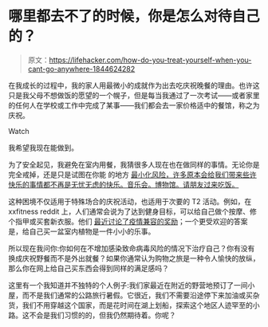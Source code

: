 # 哪里都去不了的时候，你是怎么对待自己的？

> 原文：<https://lifehacker.com/how-do-you-treat-yourself-when-you-cant-go-anywhere-1844624282>

在我成长的过程中，我的家人用最微小的成就作为出去吃庆祝晚餐的理由。也许这只是我父母不想做饭的愿望的一个幌子，但是每当我通过了一次考试——或者家里的任何人在学校或工作中完成了某事——我们都会去一家价格适中的餐馆，称之为庆祝。

Watch

我希望我现在能做到。

为了安全起见，我避免在室内用餐，我猜很多人现在也在做同样的事情。无论你是完全戒掉，还是只是试图在你能 的地方 [最小化风险，许多原本会给我们带来些许快乐的事情都不再是无忧无虑的快乐。音乐会。博物馆。请朋友过来吃饭。](https://vitals.lifehacker.com/reduce-your-risk-of-coronavirus-exposure-with-a-contact-1843703692)

这种困境不仅适用于特殊场合的庆祝活动，也适用于次要的 T2 活动。例如，在 xxfitness reddit 上，人们通常会说为了达到健身目标，可以给自己做个按摩、修个指甲或买套新衣服。他们 [最近讨论了疫情兼容的奖励](https://www.reddit.com/r/xxfitness/comments/hsl7sq/how_do_you_reward_yourself_now_that_the_world_is/)；一个更受欢迎的答案是，给自己买一盆室内植物是一件小小的乐事。

所以现在我问你:你如何在不增加感染致命病毒风险的情况下治疗自己？你有没有换成庆祝野餐而不是外出就餐？如果你通常认为购物之旅是一种令人愉快的放纵，那么你在网上给自己买东西会得到同样的满足感吗？

这里有一个我知道并不独特的个人例子:我们家最近在附近的野营地预订了一间小屋，而不是我们通常的公路旅行暑假。它很近，我们不需要沿途停下来加油或买杂货，我们不用穿越这个国家，而是花时间在湖上划船，探索这个地区人迹罕至的小路。这不会是我们习惯的的，但我仍然期待着。你呢？